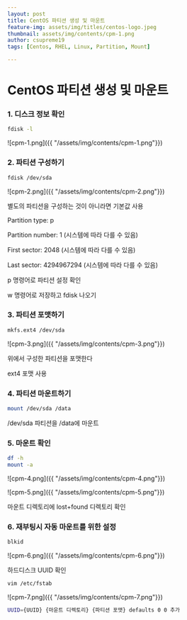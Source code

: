 ```yaml
---
layout: post
title: CentOS 파티션 생성 및 마운트
feature-img: assets/img/titles/centos-logo.jpeg
thumbnail: assets/img/contents/cpm-1.png
author: csupreme19
tags: [Centos, RHEL, Linux, Partition, Mount]

---
```


# CentOS 파티션 생성 및 마운트

### 1. 디스크 정보 확인

```sh
fdisk -l
```

![cpm-1.png]({{ "/assets/img/contents/cpm-1.png"}})

### 2. 파티션 구성하기

```sh
fdisk /dev/sda
```

![cpm-2.png]({{ "/assets/img/contents/cpm-2.png"}})

별도의 파티션을 구성하는 것이 아니라면 기본값 사용

Partition type: p

Partition number: 1 (시스템에 따라 다를 수 있음)

First sector: 2048 (시스템에 따라 다를 수 있음)

Last sector: 4294967294 (시스템에 따라 다를 수 있음)

p 명령어로 파티션 설정 확인

w 명령어로 저장하고 fdisk 나오기



### 3. 파티션 포맷하기

```sh
mkfs.ext4 /dev/sda
```

![cpm-3.png]({{ "/assets/img/contents/cpm-3.png"}})

위에서 구성한 파티션을 포맷한다

ext4 포맷 사용



### 4. 파티션 마운트하기

```sh
mount /dev/sda /data
```

/dev/sda 파티션을 /data에 마운트 



### 5. 마운트 확인

```sh
df -h
mount -a
```

![cpm-4.png]({{ "/assets/img/contents/cpm-4.png"}})

![cpm-5.png]({{ "/assets/img/contents/cpm-5.png"}})

마운트 디렉토리에 lost+found 디렉토리 확인



### 6. 재부팅시 자동 마운트를 위한 설정

```sh
blkid
```

![cpm-6.png]({{ "/assets/img/contents/cpm-6.png"}})

하드디스크 UUID 확인

```sh
vim /etc/fstab
```

![cpm-7.png]({{ "/assets/img/contents/cpm-7.png"}})

```sh
UUID={UUID} {마운트 디렉토리} {파티션 포맷} defaults 0 0 추가
```

